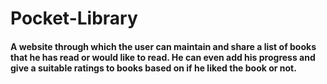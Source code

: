 # Pocket-Library

#### A website through which the user can maintain and share a list of books that he has read or would like to read. He can even add his progress and give a suitable ratings to books based on if he liked the book or not.
